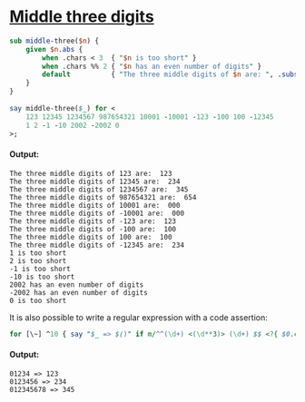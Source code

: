 [1]: https://rosettacode.org/wiki/Middle_three_digits

# [Middle three digits][1]

```perl
sub middle-three($n) {
    given $n.abs {
        when .chars < 3  { "$n is too short" }
        when .chars %% 2 { "$n has an even number of digits" }
        default          { "The three middle digits of $n are: ", .substr: (.chars - 3)/2, 3 }
    }
}
 
say middle-three($_) for <
    123 12345 1234567 987654321 10001 -10001 -123 -100 100 -12345
    1 2 -1 -10 2002 -2002 0
>;
```

#### Output:
```
The three middle digits of 123 are:  123
The three middle digits of 12345 are:  234
The three middle digits of 1234567 are:  345
The three middle digits of 987654321 are:  654
The three middle digits of 10001 are:  000
The three middle digits of -10001 are:  000
The three middle digits of -123 are:  123
The three middle digits of -100 are:  100
The three middle digits of 100 are:  100
The three middle digits of -12345 are:  234
1 is too short
2 is too short
-1 is too short
-10 is too short
2002 has an even number of digits
-2002 has an even number of digits
0 is too short
```


It is also possible to write a regular expression with a code assertion:

```perl
for [\~] ^10 { say "$_ => $()" if m/^^(\d+) <(\d**3)> (\d+) $$ <?{ $0.chars == $1.chars}> / }
```

#### Output:
```
01234 => 123
0123456 => 234
012345678 => 345
```